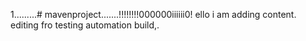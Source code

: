 1.........# mavenproject.......!!!!!!!!000000iiiiii0!
ello i am adding content. editing fro testing automation build,.
